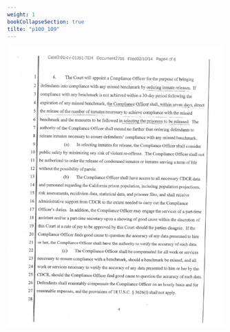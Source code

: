 ```yaml
---
weight: 1
bookCollapseSection: true
tilte: "p100_109"
---
```

![us_constitution_rip](../jpg/cup_100.jpg)
